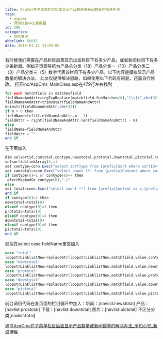 ```yaml
---
title: AspCms在子菜单栏目后面显示产品数量或新闻数量的解决办法
tags:
  - aspcms
  - 调用栏目中文章数量
id: 206
categories:
  - 燕衔春泥
abbrlink: 56035
date: 2015-01-11 14:09:05
---
```


有时候我们需要在产品栏目后面显示出该栏目下有多少产品，或者新闻栏目下有多少条新闻。例如子页面导航为产品总分类（18）产品分类一（10）产品分类二（3）产品分类三（5）数字代表该栏目下有多少产品。以下内容是模拟显示产品数量的解决办法。
此文仅提供解决思路，如果使用以下代码有问题，还需自行修改。
打开inc/AspCms_MainClass.asp在479行左右找到
```php
for each matchfield in matchesfield
fieldNameAndAttr=regExpReplace(matchfield.SubMatches(0),"[\s]+",chr(32))
fieldNameAndAttr=trimOuter(fieldNameAndAttr)
m=instr(fieldNameAndAttr,chr(32))
if m > 0 then 
fieldName=left(fieldNameAndAttr,m - 1)
fieldAttr = right(fieldNameAndAttr,len(fieldNameAndAttr) - m)
else
fieldName=fieldNameAndAttr
fieldAttr = ""
end if
```
在下面加入
```php
dim selsortid,contotal,contype,newstotal,prototal,downtotal,pictotal,total
selsortid=linkArray(3,i)
set contype=conn.Exec("select sortType from {prefix}Sort where sortID="&selsortid,"r1")
set contotal=conn.Exec("select count (*) from {prefix}Content where sortID="&selsortid,"r1")
if contype(0)=1 or contype(0)=7 then 
 alertMsgAndGo contype(0),"-1"
else
set total=conn.Exec("select count (*) from {prefix}Content as c,{prefix}Sort as s where c.sortID="&selsortid&" and c.sortid=s.sortid and s.sortType="&contype(0),"r1")
end if
if contype(0)=2 then 
newstotal=total(0)
elseif contype(0)=3 then 
prototal=total(0)
elseif contype(0)=4 then 
downtotal=total(0)
elseif contype(0)=6 then 
pictotal=total(0)
end if
```
然后在select case fieldName里面加入
```php
case "total"
loopstrLinklistNew=replaceStr(loopstrLinklistNew,matchfield.value,contotal(0))
case "newstotal"
loopstrLinklistNew=replaceStr(loopstrLinklistNew,matchfield.value,newstotal)
case "prototal"
loopstrLinklistNew=replaceStr(loopstrLinklistNew,matchfield.value,prototal)
case "downtotal"
loopstrLinklistNew=replaceStr(loopstrLinklistNew,matchfield.value,downtotal)
case "pictotal"
loopstrLinklistNew=replaceStr(loopstrLinklistNew,matchfield.value,pictotal)
```
前台调用代码在各页面的栏目循环中加入：新闻：[navlist:newstotal] 产品：[navlist:prostotal] 下载：[navlist:downtotal] 图片：[navlist:pictotal] 不区分分类[navlist:total]

通过[AspCms在子菜单栏目后面显示产品数量或新闻数量的解决办法_乐知心觉_新浪博客](http://blog.sina.com.cn/s/blog_4a64b49c0101f3g8.html).